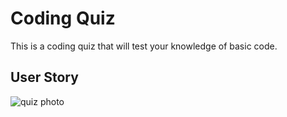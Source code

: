 # Coding Quiz

This is a coding quiz that will test your knowledge of basic code.

## User Story

![quiz photo](/Assets/Quiz-1)

